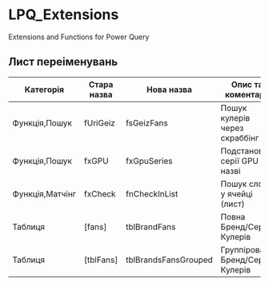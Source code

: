 # LPQ_Extensions
Extensions and Functions for Power Query

## Лист переіменувань

 | Категорія       | Стара назва | Нова назва           | Опис та коментарь                | TODO |
| --------------- | ----------- | -------------------- | -------------------------------- | ---- |
| Функція,Пошук   | fUriGeiz    | fsGeizFans           | Пошук кулерів через скраббінг    | [ ]  |
| Функція,Пошук   | fxGPU       | fxGpuSeries          | Подстановка серії GPU по назві   | [x]  |
| Функція,Матчінг | fxCheck     | fnCheckInList        | Пошук слова у ячейці (лист)      | [ ]  |
| Таблиця         | [fans]      | tblBrandFans         | Повна Бренд/Серія/Кулерів        | [ ]  |
| Таблиця         | [tblFans]   | tblBrandsFansGrouped | Группірована Бренд/Серія/Кулерів | [ ]  |

